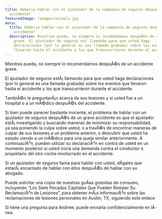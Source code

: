 ```yaml
---
title: Deberia hablar con el ajustador de la compania de seguros despues de un
  accidente?
featuredImage: /images/animals.jpg
meta:
  title: Deberia hablar con el ajustador de la compania de seguros despues de un
    accidente?
  description: Mientras pueda, no siempre lo recomendamos despuÃ©s de un accidente
    grave. El ajustador de seguros est llamando para que usted haga
    declaraciones (por lo general es una llamada grabada) sobre los eventos que
    llevaron hasta el accidente y los que transcurrieron durante el accidente.
---
```

<!--StartFragment-->

Mientras pueda, no siempre lo recomendamos despuÃ©s de un accidente grave.

El ajustador de seguros estÃ¡ llamando para que usted haga declaraciones (por lo general es una llamada grabada) sobre los eventos que llevaron hasta el accidente y los que transcurrieron durante el accidente.

TambiÃ©n le preguntarÃ¡n acerca de sus lesiones y si usted fue a un hospital o a un mÃ©dico despuÃ©s del accidente.

Si bien puede parecer bastante inocente, el problema de hablar con un ajustador de seguros despuÃ©s de un grave accidente es que el ajustador estÃ¡ investigando y buscando maneras de minimizar su responsabilidad, ya sea poniendo la culpa sobre usted, o a travÃ©s de encontrar maneras de culpar de sus lesiones a un problema anterior, o descubrir que usted ha estado viendo a un mÃ©dico para una queja similar anteriormente. A continuaciÃ³n, pueden utilizar su declaraciÃ³n en contra de usted en un momento posterior si usted inicia una demanda contra el conductor o propietario del otro coche involucrado en el accidente.

Si un ajustador de seguros llama para hablar con usted, dÃ­gales que estarÃ¡ encantado de hablar con ellos despuÃ©s de hablar con su abogado.

Puede solicitar una copia de nuestras guÃ­as gratuitas de consumo, incluyendo “Los Siete Pecados Capitales Que Pueden Romper Su ReclamaciÃ³n de Lesiones”, para obtener mÃ¡s informaciÃ³n sobre las reclamaciones de lesiones personales en Austin, TX, siguiendo este enlace

Si tiene una pregunta para Andrew, puede enviarla confidencialmente en lÃ­nea.

<!--EndFragment-->